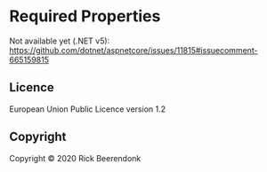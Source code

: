 # Required Properties

Not available yet (.NET v5): https://github.com/dotnet/aspnetcore/issues/11815#issuecomment-665159815

## Licence

European Union Public Licence version 1.2

## Copyright

Copyright © 2020 Rick Beerendonk
